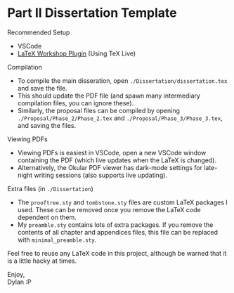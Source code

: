 # Part II Dissertation Template

Recommended Setup
- VSCode 
- [LaTeX Workshop Plugin](https://github.com/James-Yu/LaTeX-Workshop) (Using TeX Live)

Compilation 
- To compile the main disseration, open `./Dissertation/dissertation.tex` and save the file.
- This should update the PDF file (and spawn many intermediary compilation files, you can ignore these).
- Similarly, the proposal files can be compiled by opening `./Proposal/Phase_2/Phase_2.tex` and `./Proposal/Phase_3/Phase_3.tex`, and saving the files.

Viewing PDFs 
- Viewing PDFs is easiest in VSCode, open a new VSCode window containing the PDF (which live updates when the LaTeX is changed). 
- Alternatively, the Okular PDF viewer has dark-mode settings for late-night writing sessions (also supports live updating).

Extra files (in `./Dissertation`) 
- The `prooftree.sty` and `tombstone.sty` files are custom LaTeX packages I used. These can be removed once you remove the LaTeX code dependent on them. 
- My `preamble.sty` contains lots of extra packages. If you remove the contents of all chapter and appendices files, this file can be replaced with `minimal_preamble.sty`.

Feel free to reuse any LaTeX code in this project, although be warned that it is a little hacky at times. 

Enjoy,\
Dylan :P 

